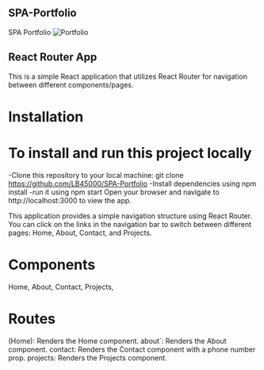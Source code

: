 ## SPA-Portfolio
SPA Portfolio
![Portfolio](https://github.com/LB45000/SPA-Portfolio/assets/144392042/646dd8e2-ca24-42fb-afc0-da723c8bef15)
## React Router App

This is a simple React application that utilizes React Router for navigation between different components/pages.


# Installation

# To install and run this project locally

-Clone this repository to your local machine:
git clone https://github.com/LB45000/SPA-Portfolio
-Install dependencies using npm install
-run it using npm start
Open your browser and navigate to http://localhost:3000 to view the app.



This application provides a simple navigation structure using React Router. You can click on the links in the navigation bar to switch between different pages: Home, About, Contact, and Projects.



# Components

 Home,
 About,
 Contact,
 Projects,

# Routes

 (Home): Renders the Home component.
 about`: Renders the About component.
 contact: Renders the Contact component with a phone number prop.
 projects: Renders the Projects component.



